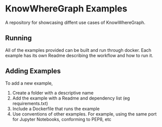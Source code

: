 # KnowWhereGraph Examples

A repository for showcasing diffent use cases of KnowWhereGraph.


## Running

All of the examples provided can be built and run through docker. Each
example has its own Readme describing the workflow and how to run it.


## Adding Examples
To add a new example,
1. Create a folder with a descriptive name
2. Add the example with a Readme and dependency list (eg requirements.txt)
3. Include a Dockerfile that runs the example
4. Use conventions of other examples. For example, using the same port
   for Jupyter Notebooks, conforming to PEP8, etc
